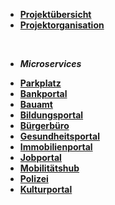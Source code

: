 * [**Projektübersicht**](_einleitung/projektuebersicht)
* [**Projektorganisation**](_einleitung/projektorganisation)

<br>

- ***Microservices***


* [**Parkplatz**](parkplatz/index)
* [**Bankportal**](bankportal/index)
* [**Bauamt**](bauamt/index)
* [**Bildungsportal**](bildungsportal/index)
* [**Bürgerbüro**](buergerbuero/index)
* [**Gesundheitsportal**](gesundheitsportal/index)
* [**Immobilienportal**](immobilienportal/index)
* [**Jobportal**](jobportal/index)
* [**Mobilitätshub**](mobilitätshub/index)
* [**Polizei**](polizei/index)
* [**Kulturportal**](kulturportal/index)
